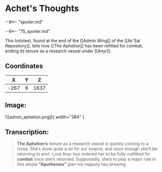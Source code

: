 # Achet's Thoughts

--8<-- "spoiler.md"

--8<-- "75_spoiler.md"

This holotext, found at the end of the [[Admin Wing]] of the [[Av'Sal Repository]], tells how [[The Aphelion]] has been refitted for combat, ending its tenure as a research vessel under [[Anyr]].

## Coordinates
| **X** | **Y** | **Z** |
| :---: | :---: | :---: |
| -267 |  6  | 1637 |

## Image:

![[admin_aphelion.png]]{ width="384" }

## Transcription:
> **The Aphelion’s** tenure as a research vessel is quickly coming to a close. She’s done quite a lot for our empire, and soon enough she’ll be returning to port. Lord Anyr has ordered her to be fully outfitted for **combat** once she’s returned. Supposedly, she’s to play a major role in this whole **"Apotheosis"** plan his majesty has brewing.
